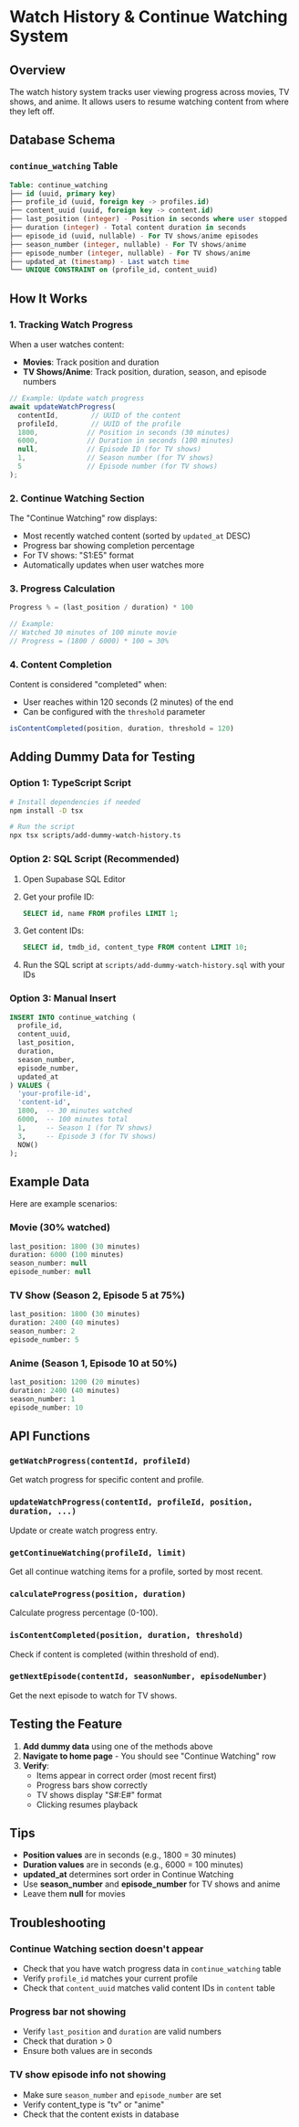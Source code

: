 # Watch History & Continue Watching System

## Overview

The watch history system tracks user viewing progress across movies, TV shows, and anime. It allows users to resume watching content from where they left off.

## Database Schema

### `continue_watching` Table

```sql
Table: continue_watching
├── id (uuid, primary key)
├── profile_id (uuid, foreign key -> profiles.id)
├── content_uuid (uuid, foreign key -> content.id)
├── last_position (integer) - Position in seconds where user stopped
├── duration (integer) - Total content duration in seconds
├── episode_id (uuid, nullable) - For TV shows/anime episodes
├── season_number (integer, nullable) - For TV shows/anime
├── episode_number (integer, nullable) - For TV shows/anime
├── updated_at (timestamp) - Last watch time
└── UNIQUE CONSTRAINT on (profile_id, content_uuid)
```

## How It Works

### 1. **Tracking Watch Progress**

When a user watches content:
- **Movies**: Track position and duration
- **TV Shows/Anime**: Track position, duration, season, and episode numbers

```typescript
// Example: Update watch progress
await updateWatchProgress(
  contentId,        // UUID of the content
  profileId,        // UUID of the profile
  1800,            // Position in seconds (30 minutes)
  6000,            // Duration in seconds (100 minutes)
  null,            // Episode ID (for TV shows)
  1,               // Season number (for TV shows)
  5                // Episode number (for TV shows)
);
```

### 2. **Continue Watching Section**

The "Continue Watching" row displays:
- Most recently watched content (sorted by `updated_at` DESC)
- Progress bar showing completion percentage
- For TV shows: "S1:E5" format
- Automatically updates when user watches more

### 3. **Progress Calculation**

```typescript
Progress % = (last_position / duration) * 100

// Example:
// Watched 30 minutes of 100 minute movie
// Progress = (1800 / 6000) * 100 = 30%
```

### 4. **Content Completion**

Content is considered "completed" when:
- User reaches within 120 seconds (2 minutes) of the end
- Can be configured with the `threshold` parameter

```typescript
isContentCompleted(position, duration, threshold = 120)
```

## Adding Dummy Data for Testing

### Option 1: TypeScript Script

```bash
# Install dependencies if needed
npm install -D tsx

# Run the script
npx tsx scripts/add-dummy-watch-history.ts
```

### Option 2: SQL Script (Recommended)

1. Open Supabase SQL Editor
2. Get your profile ID:
   ```sql
   SELECT id, name FROM profiles LIMIT 1;
   ```

3. Get content IDs:
   ```sql
   SELECT id, tmdb_id, content_type FROM content LIMIT 10;
   ```

4. Run the SQL script at `scripts/add-dummy-watch-history.sql` with your IDs

### Option 3: Manual Insert

```sql
INSERT INTO continue_watching (
  profile_id,
  content_uuid,
  last_position,
  duration,
  season_number,
  episode_number,
  updated_at
) VALUES (
  'your-profile-id',
  'content-id',
  1800,  -- 30 minutes watched
  6000,  -- 100 minutes total
  1,     -- Season 1 (for TV shows)
  3,     -- Episode 3 (for TV shows)
  NOW()
);
```

## Example Data

Here are example scenarios:

### Movie (30% watched)
```sql
last_position: 1800 (30 minutes)
duration: 6000 (100 minutes)
season_number: null
episode_number: null
```

### TV Show (Season 2, Episode 5 at 75%)
```sql
last_position: 1800 (30 minutes)
duration: 2400 (40 minutes)
season_number: 2
episode_number: 5
```

### Anime (Season 1, Episode 10 at 50%)
```sql
last_position: 1200 (20 minutes)
duration: 2400 (40 minutes)
season_number: 1
episode_number: 10
```

## API Functions

### `getWatchProgress(contentId, profileId)`
Get watch progress for specific content and profile.

### `updateWatchProgress(contentId, profileId, position, duration, ...)`
Update or create watch progress entry.

### `getContinueWatching(profileId, limit)`
Get all continue watching items for a profile, sorted by most recent.

### `calculateProgress(position, duration)`
Calculate progress percentage (0-100).

### `isContentCompleted(position, duration, threshold)`
Check if content is completed (within threshold of end).

### `getNextEpisode(contentId, seasonNumber, episodeNumber)`
Get the next episode to watch for TV shows.

## Testing the Feature

1. **Add dummy data** using one of the methods above
2. **Navigate to home page** - You should see "Continue Watching" row
3. **Verify**:
   - Items appear in correct order (most recent first)
   - Progress bars show correctly
   - TV shows display "S#:E#" format
   - Clicking resumes playback

## Tips

- **Position values** are in seconds (e.g., 1800 = 30 minutes)
- **Duration values** are in seconds (e.g., 6000 = 100 minutes)
- **updated_at** determines sort order in Continue Watching
- Use **season_number** and **episode_number** for TV shows and anime
- Leave them **null** for movies

## Troubleshooting

### Continue Watching section doesn't appear
- Check that you have watch progress data in `continue_watching` table
- Verify `profile_id` matches your current profile
- Check that `content_uuid` matches valid content IDs in `content` table

### Progress bar not showing
- Verify `last_position` and `duration` are valid numbers
- Check that duration > 0
- Ensure both values are in seconds

### TV show episode info not showing
- Make sure `season_number` and `episode_number` are set
- Verify content_type is "tv" or "anime"
- Check that the content exists in database
